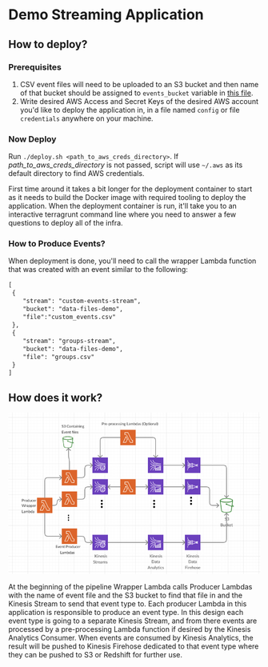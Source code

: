# Demo Streaming Application

## How to deploy?
### Prerequisites
1. CSV event files will need to be uploaded to an S3 bucket and then name of that bucket should be assigned to `events_bucket` variable in [this file](infra/dev/apps/producer/actor/terraform.tfvars).
1. Write desired AWS Access and Secret Keys of the desired AWS account you'd like to deploy the application in, in a file named `config` or file `credentials` anywhere on your machine.
 
### Now Deploy  
Run `./deploy.sh <path_to_aws_creds_directory>`. If _path_to_aws_creds_directory_ is not passed, script will use `~/.aws` as its default directory to find AWS credentials. 

First time around it takes a bit longer for the deployment container to start as it needs to build the Docker image with required tooling to deploy the application. When the deployment container is run, it'll take you to an interactive terragrunt command line where you need to answer a few questions to deploy all of the infra.

### How to Produce Events?
When deployment is done, you'll need to call the wrapper Lambda function that was created with an event similar to the following:
````
[
 {
    "stream": "custom-events-stream",
    "bucket": "data-files-demo",
    "file":"custom_events.csv"
 },
 {
    "stream": "groups-stream",
    "bucket": "data-files-demo",
    "file": "groups.csv"
 }
]
````

## How does it work?
![Application's Diagram](images/diagram.png)

At the beginning of the pipeline Wrapper Lambda calls Producer Lambdas with the name of event file and the S3 bucket to find that file in and the Kinesis Stream to send that event type to. Each producer Lambda in this application is responsible to produce an event type.
In this design each event type is going to a separate Kinesis Stream, and from there events are processed by a pre-processing Lambda function if desired by the Kinesis Analytics Consumer. When events are consumed by Kinesis Analytics, the result will be pushed to Kinesis Firehose dedicated to that event type where they can be pushed to S3 or Redshift for further use.